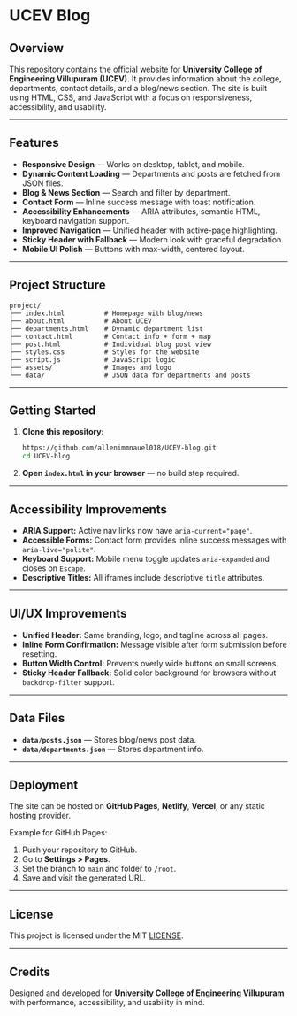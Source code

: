 # UCEV Blog

## Overview

This repository contains the official website for **University College of Engineering Villupuram (UCEV)**. It provides information about the college, departments, contact details, and a blog/news section. The site is built using HTML, CSS, and JavaScript with a focus on responsiveness, accessibility, and usability.

---

## Features

* **Responsive Design** — Works on desktop, tablet, and mobile.
* **Dynamic Content Loading** — Departments and posts are fetched from JSON files.
* **Blog & News Section** — Search and filter by department.
* **Contact Form** — Inline success message with toast notification.
* **Accessibility Enhancements** — ARIA attributes, semantic HTML, keyboard navigation support.
* **Improved Navigation** — Unified header with active-page highlighting.
* **Sticky Header with Fallback** — Modern look with graceful degradation.
* **Mobile UI Polish** — Buttons with max-width, centered layout.

---

## Project Structure

```
project/
├── index.html          # Homepage with blog/news
├── about.html          # About UCEV
├── departments.html    # Dynamic department list
├── contact.html        # Contact info + form + map
├── post.html           # Individual blog post view
├── styles.css          # Styles for the website
├── script.js           # JavaScript logic
├── assets/             # Images and logo
└── data/               # JSON data for departments and posts
```

---

## Getting Started

1. **Clone this repository:**

   ```bash
   https://github.com/allenimmnauel018/UCEV-blog.git
   cd UCEV-blog
   ```
2. **Open `index.html` in your browser** — no build step required.

---

## Accessibility Improvements

* **ARIA Support:** Active nav links now have `aria-current="page"`.
* **Accessible Forms:** Contact form provides inline success messages with `aria-live="polite"`.
* **Keyboard Support:** Mobile menu toggle updates `aria-expanded` and closes on `Escape`.
* **Descriptive Titles:** All iframes include descriptive `title` attributes.

---

## UI/UX Improvements

* **Unified Header:** Same branding, logo, and tagline across all pages.
* **Inline Form Confirmation:** Message visible after form submission before resetting.
* **Button Width Control:** Prevents overly wide buttons on small screens.
* **Sticky Header Fallback:** Solid color background for browsers without `backdrop-filter` support.

---

## Data Files

* **`data/posts.json`** — Stores blog/news post data.
* **`data/departments.json`** — Stores department info.

---

## Deployment

The site can be hosted on **GitHub Pages**, **Netlify**, **Vercel**, or any static hosting provider.

Example for GitHub Pages:

1. Push your repository to GitHub.
2. Go to **Settings > Pages**.
3. Set the branch to `main` and folder to `/root`.
4. Save and visit the generated URL.

---

## License

This project is licensed under the MIT [LICENSE](LICENSE).

---

## Credits

Designed and developed for **University College of Engineering Villupuram** with performance, accessibility, and usability in mind.
